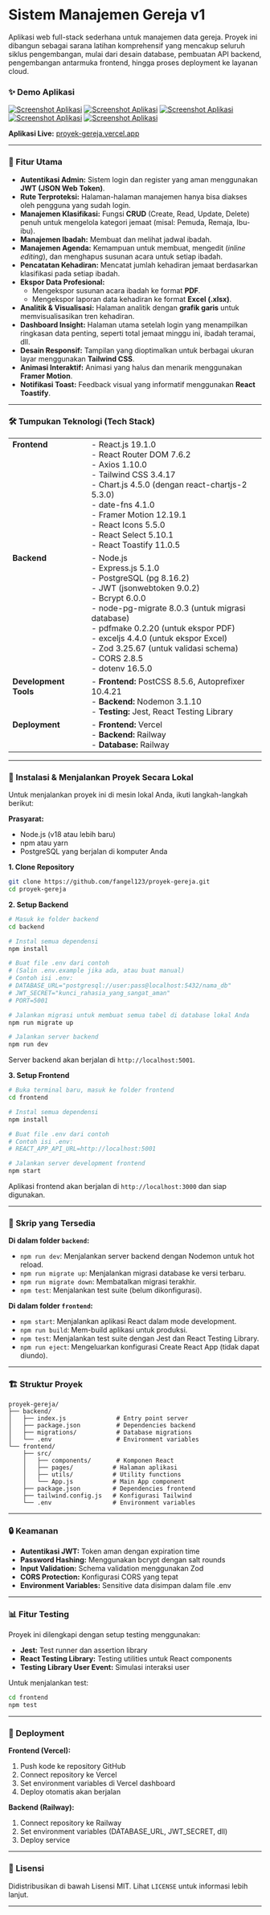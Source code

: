 # Sistem Manajemen Gereja v1

Aplikasi web full-stack sederhana untuk manajemen data gereja. Proyek ini dibangun sebagai sarana latihan komprehensif yang mencakup seluruh siklus pengembangan, mulai dari desain database, pembuatan API backend, pengembangan antarmuka frontend, hingga proses deployment ke layanan cloud.

### ✨ Demo Aplikasi

[![Screenshot Aplikasi](./dashboardpage.png)](https://proyek-gereja.vercel.app/)
[![Screenshot Aplikasi](./ibadahpage.png)](https://proyek-gereja.vercel.app/)
[![Screenshot Aplikasi](./ibadahdetailpage.png)](https://proyek-gereja.vercel.app/)
[![Screenshot Aplikasi](./klasifikasipage.png)](https://proyek-gereja.vercel.app/)
[![Screenshot Aplikasi](./analyticpage.png)](https://proyek-gereja.vercel.app/)

**Aplikasi Live:** [proyek-gereja.vercel.app](https://proyek-gereja.vercel.app/)

---

### 🚀 Fitur Utama

- **Autentikasi Admin:** Sistem login dan register yang aman menggunakan **JWT (JSON Web Token)**.
- **Rute Terproteksi:** Halaman-halaman manajemen hanya bisa diakses oleh pengguna yang sudah login.
- **Manajemen Klasifikasi:** Fungsi **CRUD** (Create, Read, Update, Delete) penuh untuk mengelola kategori jemaat (misal: Pemuda, Remaja, Ibu-ibu).
- **Manajemen Ibadah:** Membuat dan melihat jadwal ibadah.
- **Manajemen Agenda:** Kemampuan untuk membuat, mengedit (*inline editing*), dan menghapus susunan acara untuk setiap ibadah.
- **Pencatatan Kehadiran:** Mencatat jumlah kehadiran jemaat berdasarkan klasifikasi pada setiap ibadah.
- **Ekspor Data Profesional:**
  - Mengekspor susunan acara ibadah ke format **PDF**.
  - Mengekspor laporan data kehadiran ke format **Excel (.xlsx)**.
- **Analitik & Visualisasi:** Halaman analitik dengan **grafik garis** untuk memvisualisasikan tren kehadiran.
- **Dashboard Insight:** Halaman utama setelah login yang menampilkan ringkasan data penting, seperti total jemaat minggu ini, ibadah teramai, dll.
- **Desain Responsif:** Tampilan yang dioptimalkan untuk berbagai ukuran layar menggunakan **Tailwind CSS**.
- **Animasi Interaktif:** Animasi yang halus dan menarik menggunakan **Framer Motion**.
- **Notifikasi Toast:** Feedback visual yang informatif menggunakan **React Toastify**.

---

### 🛠️ Tumpukan Teknologi (Tech Stack)

<table>
  <tr>
    <td valign="top"><strong>Frontend</strong></td>
    <td>
      - React.js 19.1.0 <br/>
      - React Router DOM 7.6.2 <br/>
      - Axios 1.10.0 <br/>
      - Tailwind CSS 3.4.17 <br/>
      - Chart.js 4.5.0 (dengan react-chartjs-2 5.3.0) <br/>
      - date-fns 4.1.0 <br/>
      - Framer Motion 12.19.1 <br/>
      - React Icons 5.5.0 <br/>
      - React Select 5.10.1 <br/>
      - React Toastify 11.0.5
    </td>
  </tr>
  <tr>
    <td valign="top"><strong>Backend</strong></td>
    <td>
      - Node.js <br/>
      - Express.js 5.1.0 <br/>
      - PostgreSQL (pg 8.16.2) <br/>
      - JWT (jsonwebtoken 9.0.2) <br/>
      - Bcrypt 6.0.0 <br/>
      - node-pg-migrate 8.0.3 (untuk migrasi database) <br/>
      - pdfmake 0.2.20 (untuk ekspor PDF) <br/>
      - exceljs 4.4.0 (untuk ekspor Excel) <br/>
      - Zod 3.25.67 (untuk validasi schema) <br/>
      - CORS 2.8.5 <br/>
      - dotenv 16.5.0
    </td>
  </tr>
  <tr>
    <td valign="top"><strong>Development Tools</strong></td>
    <td>
      - <strong>Frontend:</strong> PostCSS 8.5.6, Autoprefixer 10.4.21 <br/>
      - <strong>Backend:</strong> Nodemon 3.1.10 <br/>
      - <strong>Testing:</strong> Jest, React Testing Library
    </td>
  </tr>
  <tr>
    <td valign="top"><strong>Deployment</strong></td>
    <td>
      - <strong>Frontend:</strong> Vercel <br/>
      - <strong>Backend:</strong> Railway <br/>
      - <strong>Database:</strong> Railway <br/>
    </td>
  </tr>
</table>

---

### 🏁 Instalasi & Menjalankan Proyek Secara Lokal

Untuk menjalankan proyek ini di mesin lokal Anda, ikuti langkah-langkah berikut:

**Prasyarat:**
- Node.js (v18 atau lebih baru)
- npm atau yarn
- PostgreSQL yang berjalan di komputer Anda

**1. Clone Repository**

```bash
git clone https://github.com/fangel123/proyek-gereja.git
cd proyek-gereja
```

**2. Setup Backend**

```bash
# Masuk ke folder backend
cd backend

# Instal semua dependensi
npm install

# Buat file .env dari contoh
# (Salin .env.example jika ada, atau buat manual)
# Contoh isi .env:
# DATABASE_URL="postgresql://user:pass@localhost:5432/nama_db" 
# JWT_SECRET="kunci_rahasia_yang_sangat_aman"
# PORT=5001

# Jalankan migrasi untuk membuat semua tabel di database lokal Anda
npm run migrate up

# Jalankan server backend
npm run dev
```

Server backend akan berjalan di `http://localhost:5001`.

**3. Setup Frontend**

```bash
# Buka terminal baru, masuk ke folder frontend
cd frontend

# Instal semua dependensi
npm install

# Buat file .env dari contoh
# Contoh isi .env:
# REACT_APP_API_URL=http://localhost:5001

# Jalankan server development frontend
npm start
```

Aplikasi frontend akan berjalan di `http://localhost:3000` dan siap digunakan.

---

### 📜 Skrip yang Tersedia

**Di dalam folder `backend`:**
- `npm run dev`: Menjalankan server backend dengan Nodemon untuk hot reload.
- `npm run migrate up`: Menjalankan migrasi database ke versi terbaru.
- `npm run migrate down`: Membatalkan migrasi terakhir.
- `npm test`: Menjalankan test suite (belum dikonfigurasi).

**Di dalam folder `frontend`:**
- `npm start`: Menjalankan aplikasi React dalam mode development.
- `npm run build`: Mem-build aplikasi untuk produksi.
- `npm test`: Menjalankan test suite dengan Jest dan React Testing Library.
- `npm run eject`: Mengeluarkan konfigurasi Create React App (tidak dapat diundo).

---

### 🏗️ Struktur Proyek

```
proyek-gereja/
├── backend/
│   ├── index.js              # Entry point server
│   ├── package.json          # Dependencies backend
│   ├── migrations/           # Database migrations
│   └── .env                  # Environment variables
└── frontend/
    ├── src/
    │   ├── components/       # Komponen React
    │   ├── pages/           # Halaman aplikasi
    │   ├── utils/           # Utility functions
    │   └── App.js           # Main App component
    ├── package.json         # Dependencies frontend
    ├── tailwind.config.js   # Konfigurasi Tailwind
    └── .env                 # Environment variables
```

---

### 🔒 Keamanan

- **Autentikasi JWT:** Token aman dengan expiration time
- **Password Hashing:** Menggunakan bcrypt dengan salt rounds
- **Input Validation:** Schema validation menggunakan Zod
- **CORS Protection:** Konfigurasi CORS yang tepat
- **Environment Variables:** Sensitive data disimpan dalam file .env

---

### 📊 Fitur Testing

Proyek ini dilengkapi dengan setup testing menggunakan:
- **Jest:** Test runner dan assertion library
- **React Testing Library:** Testing utilities untuk React components
- **Testing Library User Event:** Simulasi interaksi user

Untuk menjalankan test:
```bash
cd frontend
npm test
```

---

### 🚀 Deployment

**Frontend (Vercel):**
1. Push kode ke repository GitHub
2. Connect repository ke Vercel
3. Set environment variables di Vercel dashboard
4. Deploy otomatis akan berjalan

**Backend (Railway):**
1. Connect repository ke Railway
2. Set environment variables (DATABASE_URL, JWT_SECRET, dll)
3. Deploy service

---

### 📄 Lisensi

Didistribusikan di bawah Lisensi MIT. Lihat `LICENSE` untuk informasi lebih lanjut.

---
